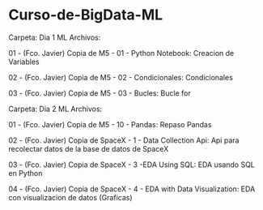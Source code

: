 # Curso-de-BigData-ML
Carpeta: Dia 1 ML
Archivos:

  01 - (Fco. Javier) Copia de M5 - 01 - Python Notebook:  Creacion de Variables
  
  02 - (Fco. Javier) Copia de M5 - 02 - Condicionales: Condicionales
  
  03 - (Fco. Javier) Copia de M5 - 03 - Bucles: Bucle for


  Carpeta: Dia 2 ML
Archivos:

  01 - (Fco. Javier) Copia de M5 - 10 - Pandas:  Repaso Pandas
  
  02 - (Fco. Javier) Copia de SpaceX - 1 - Data Collection Api: Api para recolectar datos de la base de datos de SpaceX
  
  03 - (Fco. Javier) Copia de SpaceX - 3 -EDA Using SQL: EDA usando SQL en Python

  04 - (Fco. Javier) Copia de SpaceX - 4 - EDA with Data Visualization: EDA con visualizacion de datos (Graficas)

